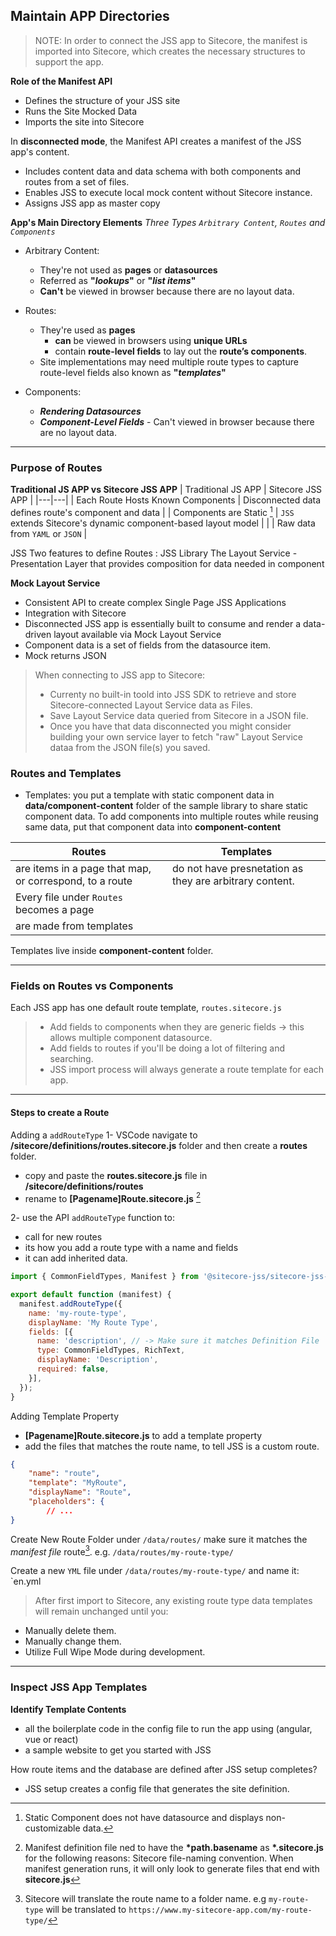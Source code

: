 ## Maintain APP Directories
> NOTE: In order to connect the JSS app to Sitecore, the manifest is imported into Sitecore, which creates the necessary structures to support the app.

**Role of the Manifest API**
- Defines the structure of your JSS site
- Runs the Site Mocked Data
- Imports the site into Sitecore

In **disconnected mode**, the Manifest API creates a manifest of the JSS app's content.
- Includes content data and data schema with both components and routes from a set of files.
- Enables JSS to execute local mock content without Sitecore instance.
- Assigns JSS app as master copy

**App's Main Directory Elements**
_Three Types `Arbitrary Content`, `Routes` and `Components`_
- Arbitrary Content:
	- They're not used as **pages** or **datasources**
	- Referred as **"_lookups_"** or **"_list items_"**
	- **Can't** be viewed in browser because there are no layout data.

- Routes:
	- They're used as **pages**
		- **can** be viewed in browsers using **unique URLs**
		- contain **route-level fields** to lay out the **route’s components**.
	- Site implementations may need multiple route types to capture route-level fields also known as  **"_templates_"**

- Components:
	- **_Rendering Datasources_**
	- **_Component-Level Fields_** - Can't viewed in browser because there are no layout data.

---
### Purpose of Routes
**Traditional JS APP vs Sitecore JSS APP**
| Traditional JS APP | Sitecore JSS APP |
|---|---|
| Each Route Hosts Known Components | Disconnected data defines route's component and data |
| Components are Static [^1] | `JSS` extends Sitecore's dynamic component-based layout model  |
|  | Raw data from `YAML` or `JSON` |

[^1]: Static Component does not have datasource and displays non-customizable data.

JSS Two features to define Routes
: JSS Library
The Layout Service - Presentation Layer that provides composition for data needed in component

**Mock Layout Service**
- Consistent API to create complex Single Page JSS Applications
- Integration with Sitecore
- Disconnected JSS app is essentially built to consume and render a data-driven layout available via Mock Layout Service
- Component data is a set of fields from the datasource item.
- Mock returns JSON

> When connecting to JSS app to Sitecore:
> - Currenty  no built-in toold into JSS SDK to retrieve and store Sitecore-connected Layout Service data as Files.
> - Save Layout Service data queried from Sitecore in a JSON file.
> - Once you have that data disconnected you might consider building your own service layer to fetch "raw" Layout Service dataa from the JSON file(s) you saved.

### Routes and Templates
- Templates: you put a template with static component data in **data/component-content** folder of the sample library to share static component data.
To add components into multiple routes while reusing same data, put that component data into **component-content**

| Routes | Templates |
|---|---|
| are items in a page that map, or correspond, to a route | do not have presnetation as they are arbitrary content.|
| Every file under `Routes` becomes a page |   |
| are made from templates |  |

Templates live inside **component-content** folder.

---
### Fields on Routes vs Components
Each JSS app has one default route template, `routes.sitecore.js`

> - Add fields to components when they are generic fields -> this allows multiple  component datasource.
> - Add fields to routes if you'll be doing a lot of filtering and searching.
> - JSS import process will always generate a route template for each app.
---

#### Steps to create a Route
Adding a `addRouteType`
1- VSCode navigate to **/sitecore/definitions/routes.sitecore.js** folder and then create a **routes** folder.
- copy and paste the **routes.sitecore.js** file in **/sitecore/definitions/routes**
- rename to **[Pagename]Route.sitecore.js** [^2]

2- use the API `addRouteType` function to:
- call for new routes
- its how you add a route type with a name and fields
- it can add inherited data.

```javascript
import { CommonFieldTypes, Manifest } from '@sitecore-jss/sitecore-jss-manifest';

export default function (manifest) {
  manifest.addRouteType({
    name: 'my-route-type',
    displayName: 'My Route Type',
    fields: [{
      name: 'description', // -> Make sure it matches Definition File
      type: CommonFieldTypes, RichText,
      displayName: 'Description',
      required: false,
    }],
  });
}
```

Adding Template Property
- **[Pagename]Route.sitecore.js** to add a template property
- add the files that matches the route name, to tell JSS is a custom route.

```json
{
	"name": "route",
	"template": "MyRoute",
	"displayName": "Route",
	"placeholders": {
		// ...
}
```

Create New Route Folder under `/data/routes/` make sure it matches the _manifest file_ route[^3]. e.g. `/data/routes/my-route-type/`

Create a new `YML` file under `/data/routes/my-route-type/` and name it: `en.yml




> After first import to Sitecore, any existing route type data templates will remain unchanged until you:
- Manually delete them.
- Manually change them.
- Utilize Full Wipe Mode during development.

---
### Inspect JSS App Templates
**Identify Template Contents**
- all the boilerplate code in the config file to run the app using (angular, vue or react)
- a sample website to get you started with JSS

How route items and the database are defined after JSS setup completes?
- JSS setup creates a config file that generates the site definition.

[^2]: Manifest definition file ned to have the **\*path.basename** as **\*.sitecore.js** for the following reasons: Sitecore file-naming convention. When manifest generation runs, it will only look to generate files that end with **sitecore.js**

[^3]: Sitecore will translate the route name to a folder name. 
e.g `my-route-type` will be translated to `https://www.my-sitecore-app.com/my-route-type/`

